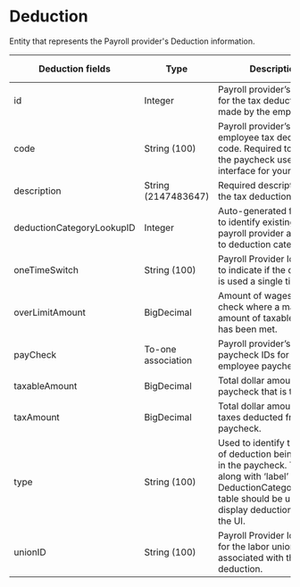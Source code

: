 # Deduction

Entity that represents the Payroll provider's Deduction information.

<table>
    <colgroup>
        <col width="20%" />
        <col width="20%" />
        <col width="20%" />
        <col width="20%" />
        <col width="20%" />
    </colgroup>
    <thead>
        <tr class="header">
            <th>Deduction fields</th>
            <th>Type</th>
            <th>Description</th>
            <th>Not null</th>
            <th>Read-only</th>
        </tr>
    </thead>
    <tbody>
        <tr class="even">
            <td>id</td>
            <td>Integer</td>
            <td>Payroll provider’s identifier for the tax deductions made by the employer. </td>
            <td>X</td>
            <td></td>
        </tr>
        <tr class="odd">
            <td>code</td>
            <td>String (100)</td>
            <td>Payroll provider’s employee tax deduction code. Required to update the paycheck user interface for your client.</td>
            <td>X</td>
            <td></td>
        </tr>
        <tr class="even">
            <td>description</td>
            <td>String (2147483647)</td>
            <td>Required description of the tax deduction.</td>
            <td>X</td>
            <td></td>
        </tr>
        <tr class="odd">
            <td>deductionCategoryLookupID</td>
            <td>Integer</td>
            <td>Auto-generated field used to identify existing or payroll provider additions to deduction categories.</td>
            <td>X</td>
            <td></td>
        </tr>
        <tr class="even">
            <td>oneTimeSwitch</td>
            <td>String (100)</td>
            <td>Payroll Provider Identifier to indicate if the deduction is used a single time.</td>
            <td></td>
            <td></td>
        </tr>
        <tr class="odd">
            <td>overLimitAmount</td>
            <td>BigDecimal</td>
            <td>Amount of wages for a check where a maximum amount of taxable income has been met.</td>
            <td>X</td>
            <td></td>
        </tr>
        <tr class="even">
            <td>payCheck</td>
            <td>To-one association</td>
            <td>Payroll provider’s paycheck IDs for the employee paycheck.</td>
            <td>X</td>
            <td></td>
        </tr>
        <tr class="odd">
            <td>taxableAmount</td>
            <td>BigDecimal</td>
            <td>Total dollar amount of the paycheck that is taxable.</td>
            <td>X</td>
            <td></td>
        </tr>
        <tr class="even">
            <td>taxAmount</td>
            <td>BigDecimal</td>
            <td>Total dollar amount of taxes deducted from the paycheck.</td>
            <td>X</td>
            <td></td>
        </tr>
        <tr class="even">
            <td>type</td>
            <td>String (100)</td>
            <td>Used to identify the type of deduction being utlized in the paycheck. This field, along with ‘label’ in the DeductionCategoryLookup table should be used to display deduction type on the UI.</td>
            <td></td>
            <td></td>
        </tr>
        <tr class="odd">
            <td>unionID</td>
            <td>String (100)</td>
            <td>Payroll Provider Identifier for the labor union code associated with the deduction.</td>
            <td></td>
            <td></td>
        </tr>
    </tbody>
</table>


     
        
